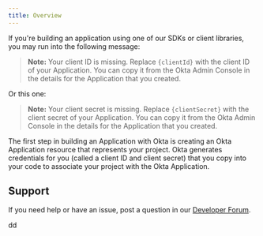 ```yaml
---
title: Overview
---
```


If you're building an application using one of our SDKs or client libraries, you may run into the following message:

> **Note:** Your client ID is missing. Replace `{clientId}` with the client ID of your Application. You can copy it from the Okta Admin Console in the details for the Application that you created.

Or this one:

> **Note:** Your client secret is missing. Replace `{clientSecret}` with the client secret of your Application. You can copy it from the Okta Admin Console in the details for the Application that you created.

The first step in building an Application with Okta is creating an Okta Application resource that represents your project. Okta generates credentials for you (called a client ID and client secret) that you copy into your code to associate your project with the Okta Application.

## Support

If you need help or have an issue, post a question in our [Developer Forum](https://devforum.okta.com).

<NextSectionLink/>dd